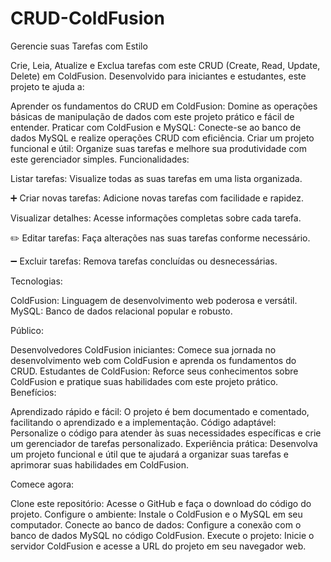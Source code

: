 # CRUD-ColdFusion

Gerencie suas Tarefas com Estilo

Crie, Leia, Atualize e Exclua tarefas com este CRUD (Create, Read, Update, Delete) em ColdFusion. Desenvolvido para iniciantes e estudantes, este projeto te ajuda a:

Aprender os fundamentos do CRUD em ColdFusion: Domine as operações básicas de manipulação de dados com este projeto prático e fácil de entender.
Praticar com ColdFusion e MySQL: Conecte-se ao banco de dados MySQL e realize operações CRUD com eficiência.
Criar um projeto funcional e útil: Organize suas tarefas e melhore sua produtividade com este gerenciador simples.
Funcionalidades:

Listar tarefas: Visualize todas as suas tarefas em uma lista organizada.

➕ Criar novas tarefas: Adicione novas tarefas com facilidade e rapidez.

Visualizar detalhes: Acesse informações completas sobre cada tarefa.

✏️ Editar tarefas: Faça alterações nas suas tarefas conforme necessário.

➖ Excluir tarefas: Remova tarefas concluídas ou desnecessárias.

Tecnologias:

ColdFusion: Linguagem de desenvolvimento web poderosa e versátil.
MySQL: Banco de dados relacional popular e robusto.

Público:

Desenvolvedores ColdFusion iniciantes: Comece sua jornada no desenvolvimento web com ColdFusion e aprenda os fundamentos do CRUD.
Estudantes de ColdFusion: Reforce seus conhecimentos sobre ColdFusion e pratique suas habilidades com este projeto prático.
Benefícios:

Aprendizado rápido e fácil: O projeto é bem documentado e comentado, facilitando o aprendizado e a implementação.
Código adaptável: Personalize o código para atender às suas necessidades específicas e crie um gerenciador de tarefas personalizado.
Experiência prática: Desenvolva um projeto funcional e útil que te ajudará a organizar suas tarefas e aprimorar suas habilidades em ColdFusion.

Comece agora:

Clone este repositório: Acesse o GitHub e faça o download do código do projeto.
Configure o ambiente: Instale o ColdFusion e o MySQL em seu computador.
Conecte ao banco de dados: Configure a conexão com o banco de dados MySQL no código ColdFusion.
Execute o projeto: Inicie o servidor ColdFusion e acesse a URL do projeto em seu navegador web.